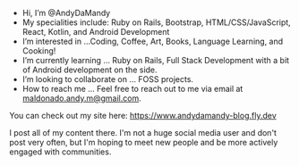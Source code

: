 - Hi, I’m @AndyDaMandy
- My specialities include: Ruby on Rails, Bootstrap, HTML/CSS/JavaScript, React, Kotlin, and Android Development
- I’m interested in ...Coding, Coffee, Art, Books, Language Learning, and Cooking!
- I’m currently learning ... Ruby on Rails, Full Stack Development with a bit of Android development on the side.
- I’m looking to collaborate on ... FOSS projects.
- How to reach me ... Feel free to reach out to me via email at maldonado.andy.m@gmail.com.

You can check out my site here:
https://www.andydamandy-blog.fly.dev

I post all of my content there. I'm not a huge social media user and don't post very often, but I'm hoping to meet new people and be more actively engaged with communities.
